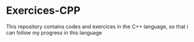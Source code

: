 # Exercices-CPP
This repository contains codes  and exercices in the C++ language, so that i can follow my progress in this language
